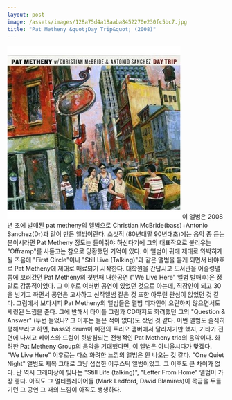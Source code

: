 ```yaml
---
layout: post
image: /assets/images/128a75d4a18aaba8452270e230fc5bc7.jpg
title: "Pat Metheny &quot;Day Trip&quot; (2008)"
---
```


![image](/assets/images/128a75d4a18aaba8452270e230fc5bc7.jpg)
이 앨범은 2008년 초에 발매된 pat metheny의 앨범으로 Christian McBride(bass)+Antonio Sanchez(Dr)과 같이 만든 앨범이란다.
소싯적 (80년대말 90년대초)에는 음악 좀 듣는 분이시라면 Pat Metheny 정도는 들어줘야 하신다기에 그의 대표작으로 불리우는 "Offramp"를 사듣고는 참으로 당황했던 기억이 있다. 이 앨범이 귀에 제대로 와박히게 될 즈음에 "First Circle"이나 "Still Live (Talking)"과 같은 앨범을 듣게 되면서 바야흐로 Pat Metheny에 제대로 매료되기 시작한다. 
대학원을 간답시고 도서관을 어슬렁댈 쯤에 보러갔던 Pat Metheny의 첫번째 내한공연 ("We Live Here" 앨범 발매후)은 정말로 감동적이었다. 그 이후로 여러번 공연이 있었던 것으로 아는데, 직장인이 되고 30을 넘기고 하면서 공연은 고사하고 신작앨범 같은 것 또한 아무런 관심이 없었던 것 같다.
그림에서 보다시피 Pat Metheny의 앨범들은 앨범 디자인이 요란하지 않으면서도 세련된 느낌을 준다. 
그에 반해서 타이틀 그림과 CD마저도 화려했던 그의 "Question &amp; Answer" (두번 들었나? 그 이후는 들은 적이 없다)도 샀던 것 같다.
이번 앨범도 솔직히 평해보라고 하면, bass와 drum이 예전의 트리오 맴버에서 달라지기만 했지, 기타가 전면에 나서고 베이스와 드럼이 뒷받침되는 전형적인 Pat Metheny trio의 음악이다. 화려한 Pat Metheny Group의 음악을 기대했다면, 이 앨범은 아니올시다가 맞겠다. 
"We Live Here" 이후로는 다소 화려한 느낌의 앨범은 안 나오는 것 같다. "One Quiet Night" 앨범도 제목 그대로 그냥 섭섭한 어쿠스틱 앨범이었고. 그 이후도 큰 차이가 없다. 난 역시 그래미상에 빛나는 "Still Life (talking)", "Letter From Home" 앨범이 가장 좋다. 아직도 그 멀티플레이어들 (Mark Ledford, David Blamires)이 목금을 두들기던 그 공연 그 때의 느낌이 아직도 생생하다.




